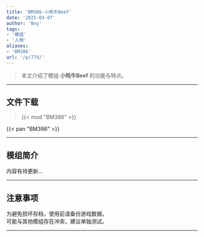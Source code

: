```yaml
---
title: 'BM386-小牦牛Beef'
date: '2025-03-07'
author: 'Bny'
tags:
- '模组'
- '人物'
aliases:
- 'BM386'
url: '/p/779/'
---
```


> 本文介绍了模组 **小牦牛Beef** 的功能与特点。

---

## 文件下载  

> {{< mod "BM386" >}}  

{{< pan "BM386" >}}  

---

## 模组简介

>  
内容有待更新...  

---

## 注意事项

>  
为避免损坏存档，使用前请备份游戏数据。  
可能与其他模组存在冲突，建议单独测试。  

---

